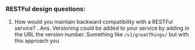 ### RESTFul design questions:

1. How would you maintain backward compatibility with a RESTFul service?
..Ans.   Versioning could be added to your service by adding in the URL the version number. Something like `/v1/greatThings/` 
       but with this approach you 
